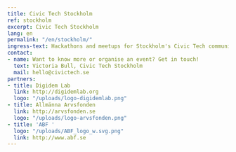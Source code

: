 ```yaml
---
title: Civic Tech Stockholm
ref: stockholm
excerpt: Civic Tech Stockholm
lang: en
permalink: "/en/stockholm/"
ingress-text: Hackathons and meetups for Stockholm's Civic Tech community!
contact:
- name: Want to know more or organise an event? Get in touch!
  text: Victoria Bull, Civic Tech Stockholm
  mail: hello@civictech.se
partners:
- title: Digidem Lab
  link: http://digidemlab.org
  logo: "/uploads/logo-digidemlab.png"
- title: Allmänna Arvsfonden
  link: http://arvsfonden.se
  logo: "/uploads/logo-arvsfonden.png"
- title: 'ABF '
  logo: "/uploads/ABF_logo_w.svg.png"
  link: http://www.abf.se
---
```

